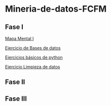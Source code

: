 # Mineria-de-datos-FCFM

## Fase I

[Mapa Mental I](https://github.com/SantosFlores17/Mineria-de-datos-FCFM/blob/main/Tareas/MapaMental_1_1796550.pdf)

[Ejercicio de Bases de datos](https://github.com/TennetA0/Mineria_FCFM/blob/main/Ej1_BasesDatos_Equipo_8.pdf) 

[Ejercicios básicos de python](https://github.com/SantosFlores17/Mineria-de-datos-FCFM/blob/main/Tareas/Ej_python_1796650.ipynb)

[Ejercicio Limpieza de datos](https://github.com/TennetA0/Mineria_FCFM/blob/main/EJ_Limpieza_Equipo8.ipynb)

## Fase II


## Fase III
